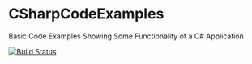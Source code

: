 # CSharpCodeExamples
Basic Code Examples Showing Some Functionality of a C# Application

[![Build Status](https://travis-ci.org/Arukaito/CSharpCodeExamples.svg?branch=master)](https://travis-ci.org/Arukaito/CSharpCodeExamples)

